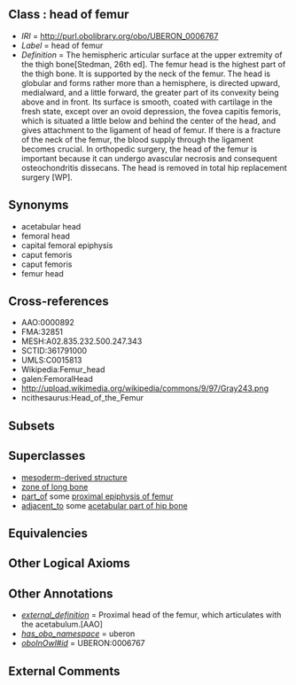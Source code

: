 
## Class : head of femur

 * *IRI* = http://purl.obolibrary.org/obo/UBERON_0006767
 * *Label* = head of femur
 * *Definition* = The hemispheric articular surface at the upper extremity of the thigh bone[Stedman, 26th ed]. The femur head is the highest part of the thigh bone. It is supported by the neck of the femur. The head is globular and forms rather more than a hemisphere, is directed upward, medialward, and a little forward, the greater part of its convexity being above and in front. Its surface is smooth, coated with cartilage in the fresh state, except over an ovoid depression, the fovea capitis femoris, which is situated a little below and behind the center of the head, and gives attachment to the ligament of head of femur. If there is a fracture of the neck of the femur, the blood supply through the ligament becomes crucial. In orthopedic surgery, the head of the femur is important because it can undergo avascular necrosis and consequent osteochondritis dissecans. The head is removed in total hip replacement surgery [WP].

## Synonyms

 * acetabular head
 * femoral head
 * capital femoral epiphysis
 * caput femoris
 * caput femoris
 * femur head

## Cross-references

 * AAO:0000892
 * FMA:32851
 * MESH:A02.835.232.500.247.343
 * SCTID:361791000
 * UMLS:C0015813
 * Wikipedia:Femur_head
 * galen:FemoralHead
 * http://upload.wikimedia.org/wikipedia/commons/9/97/Gray243.png
 * ncithesaurus:Head_of_the_Femur

## Subsets


## Superclasses

 * [mesoderm-derived structure](../../UBERON/20/UBERON_0004120.md)
 * [zone of long bone](../../UBERON/55/UBERON_0005055.md)
 * [part_of](../../BFO/50/BFO_0000050.md) some [proximal epiphysis of femur](../../UBERON/12/UBERON_0004412.md)
 * [adjacent_to](../../RO/20/RO_0002220.md) some [acetabular part of hip bone](../../UBERON/69/UBERON_0001269.md)

## Equivalencies


## Other Logical Axioms


## Other Annotations

 * *[external_definition](../../UBPROP/01/UBPROP_0000001.md)* = Proximal head of the femur, which articulates with the acetabulum.[AAO]
 * *[has_obo_namespace](../../ce/oboInOwl#hasOBONamespace.md)* = uberon
 * *[oboInOwl#id](../../id/oboInOwl#id.md)* = UBERON:0006767

## External Comments

